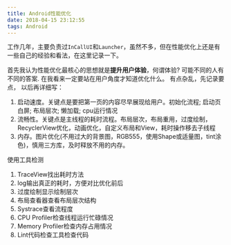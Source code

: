 ```yaml
---
title: Android性能优化
date: 2018-04-15 23:12:55
tags: Android
---
```


工作几年，主要负责过`InCallUI`和`Launcher`，虽然不多，但在性能优化上还是有一些自己的经验和看法，在这里记录一下。

首先我认为性能优化最核心的思想就是**提升用户体验**，何谓体验? 可能不同的人有不同的答案. 
在我看来一定要站在用户角度才知道优化什么。
有点杂乱，先记录要点， 以后再详细写：
1. 启动速度。关键点是要把第一页的内容尽早展现给用户。初始化流程; 启动页白屏; 布局层次; 懒加载; cpu运行情况
2. 流畅性。关键点是主线程的耗时流程。布局层次，布局重用，过度绘制，RecyclerView优化，动画优化，自定义布局和View，耗时操作移去子线程
3. 内存。图片优化(不用过大的背景图，RGB555，使用Shape或适量图，tint涂色)，慎用三方库，及时释放不用的内存。

使用工具检测
1. TraceView找出耗时方法
2. log输出真正的耗时，方便对比优化前后
3. 过度绘制显示绘制层次
4. 布局查看器查看布局层次结构
5. Systrace查看流程度
6. CPU Profiler检查线程运行忙碌情况
7. Memory Profiler检查内存占用情况
8. Lint代码检查工具检查代码
